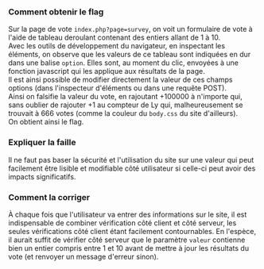 ### Comment obtenir le flag
Sur la page de vote `index.php?page=survey`, on voit un formulaire de vote à l'aide de tableau deroulant contenant des entiers allant de 1 à 10.  
Avec les outils de développement du navigateur, en inspectant les éléments, on observe que les valeurs de ce tableau sont indiquées en dur dans une balise `option`. Elles sont, au moment du clic, envoyées à une fonction javascript qui les applique aux résultats de la page.  
Il est ainsi possible de modifier directement la valeur de ces champs options (dans l'inspecteur d'éléments ou dans une requête POST).  
Ainsi on falsifie la valeur du vote, en rajoutant +100000 à n'importe qui, sans oublier de rajouter +1 au compteur de Ly qui, malheureusement se trouvait à 666 votes (comme la couleur du `body.css` du site d'ailleurs).  
On obtient ainsi le flag.

### Expliquer la faille
Il ne faut pas baser la sécurité et l'utilisation du site sur une valeur qui peut facilement être lisible et modifiable côté utilisateur si celle-ci peut avoir des impacts significatifs.

### Comment la corriger
À chaque fois que l'utilisateur va entrer des informations sur le site, il est indispensable de combiner vérification côté client et côté serveur, les seules vérifications côté client étant facilement contournables. En l'espèce, il aurait suffit de vérifier côté serveur que le paramètre `valeur` contienne bien un entier compris entre 1 et 10 avant de mettre à jour les résultats du vote (et renvoyer un message d'erreur sinon).  

